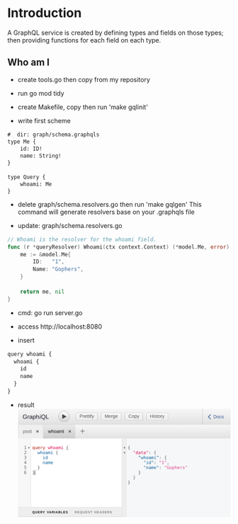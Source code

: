 # Introduction

A GraphQL service is created by defining types and fields on those types; then providing functions for each field on each type. 

## Who am I

- create tools.go then copy from my repository
- run go mod tidy
- create Makefile, copy then run 'make gqlinit'

- write first scheme
```gql
#  dir: graph/schema.graphqls
type Me {
	id: ID!
	name: String!
}

type Query {
	whoami: Me
}
```

- delete graph/schema.resolvers.go then run 'make gqlgen'
This command will generate resolvers base on your .graphqls file

- update: graph/schema.resolvers.go

```go
// Whoami is the resolver for the whoami field.
func (r *queryResolver) Whoami(ctx context.Context) (*model.Me, error) {
	me := &model.Me{
		ID:   "1",
		Name: "Gophers",
	}

	return me, nil
}
```

- cmd: go run server.go

- access http://localhost:8080

- insert

```txt
query whoami {
  whoami {
    id
	name    
  }
}
```

- result
![result](https://raw.githubusercontent.com/ngoctd314/gql-stepbystep/1-introduction/whoami.png)